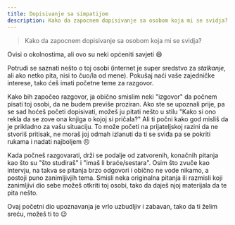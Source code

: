 ```yaml
---
title: Dopisivanje sa simpatijom
description: Kako da zapocnem dopisivanje sa osobom koja mi se svidja?
---
```


> Kako da zapocnem dopisivanje sa osobom koja mi se svidja?

Ovisi o okolnostima, ali ovo su neki općeniti savjeti :smile:

Potrudi se saznati nešto o toj osobi (internet je super sredstvo za *stalkanje*, ali ako netko pita, nisi to čuo/la od mene). Pokušaj naći vaše zajedničke interese, tako ćeš imati početne teme za razgovor.

Kako bih započeo razgovor, ja obično smislim neki "izgovor" da počnem pisati toj osobi, da ne budem previše proziran. Ako ste se upoznali prije, pa se sad hoćeš početi dopisivati, možeš ju pitati nešto u stilu "Kako si ono rekla da se zove ona knjiga o kojoj si pričala?" Ali ti počni kako god misliš da je prikladno za vašu situaciju. To može početi na prijateljskoj razini da ne stvoriš pritisak, ne moraš joj odmah izlanuti da ti se sviđa pa se pokriti rukama i nadati najboljem :persevere:

Kada počneš razgovarati, drži se podalje od zatvorenih, konačnih pitanja kao što su "što studiraš" i "imaš li braće/sestara". Osim što zvuče kao intervju, na takva se pitanja brzo odgovori i obično ne vode nikamo, a postoji puno zanimljivjih tema. Smisli neka originalna pitanja ili razmisli koji zanimljivi dio sebe možeš otkriti toj osobi, tako da daješ njoj materijala da te pita nešto.

Ovaj početni dio upoznavanja je vrlo uzbudljiv i zabavan, tako da ti želim sreću, možeš ti to :wink:
